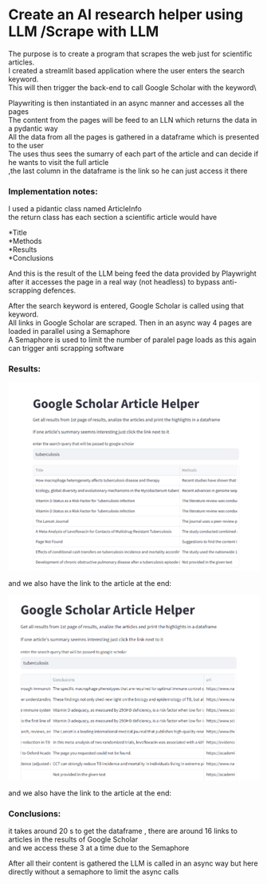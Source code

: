 # Create an AI research helper using LLM /Scrape with LLM

The purpose is to create a program that scrapes the web just for scientific articles.\
I created a streamlit based application where the user enters the search keyword.\
This will then trigger the back-end to call Google Scholar with the keyword\

Playwriting is then instantiated in an async manner and accesses all the pages\
The content from the pages will be feed to an LLN which returns the data in a pydantic way\
All the data from all the pages is gathered in a dataframe which is presented to the user\
The uses thus sees the sumarry of each part of the article and can decide if he wants to visit the full article\
,the last column in the dataframe is the link so he can just access it there


 
### Implementation notes:

I used a pidantic class named ArticleInfo \
the return class has each section a scientific article would have 

*Title \
*Methods\
*Results\
*Conclusions

And this is the result of the LLM being feed the data provided by Playwright\
after it accesses the page in a real way (not headless) to bypass anti-scrapping defences.

After the search keyword is entered, Google Scholar is called using that keyword.\
All links in Google Scholar are scraped.
Then in an async way 4 pages are loaded in parallel using a Semaphore\
A Semaphore is used to limit the number of paralel page loads as this again can trigger anti scrapping software


### Results:

![screenshot](printScreens/scraper1.png)

and we also have the link to the article at the end:

![screenshot](printScreens/scraper3.png)

and we also have the link to the article at the end:

### Conclusions:

it takes around 20 s to get the dataframe ,
there are around 16 links to articles in the results of Google Scholar\
and we access these 3 at a time due to the Semaphore

After all their content is gathered the LLM is called in an async way but here directly without a semaphore to limit the async calls
